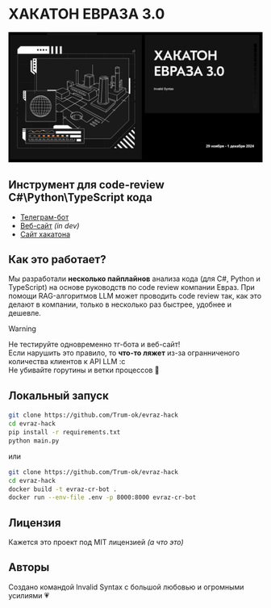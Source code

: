 # ХАКАТОН ЕВРАЗА 3.0
![евраз](/_assets/evraz.jpg)

## Инструмент для code-review C#\Python\TypeScript кода

- [Телеграм-бот](https://t.me/EVRAZ_CR_bot)
- [Веб-сайт]() *(in dev)* 
- [Сайт хакатона](https://xn--80aaaairqt2ajzt9a.xn--p1ai/)

## Как это работает?
Мы разработали **несколько пайплайнов** анализа кода (для C#, Python и TypeScript) на основе руководств по code review компании Eвраз. При помощи RAG-алгоритмов LLM может проводить code review так, как это делают в компании, только в несколько раз быстрее, удобнее и дешевле.

> [!WARNING]  
> Не тестируйте одновременно тг-бота и веб-сайт! \
> Если нарушить это правило, то **что-то ляжет** из-за огранниченого количества клиентов к API LLM :c \
> Не убивайте горутины и ветки процессов 🥺

## Локальный запуск
```bash
git clone https://github.com/Trum-ok/evraz-hack
cd evraz-hack
pip install -r requirements.txt
python main.py 
```
или

```bash
git clone https://github.com/Trum-ok/evraz-hack
cd evraz-hack
docker build -t evraz-cr-bot .
docker run --env-file .env -p 8000:8000 evraz-cr-bot
```

## Лицензия
Кажется это проект под MIT лицензией *(а что это)*

## Авторы
Создано командой Invalid Syntax с большой любовью и огромными усилиями 💗
